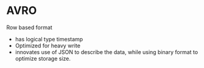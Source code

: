 # AVRO
Row based format
- has logical type timestamp
- Optimized for heavy write
- innovates use of JSON to describe the data, while using binary format to optimize storage size.
